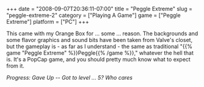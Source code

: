 +++
date = "2008-09-07T20:36:11-07:00"
title = "Peggle Extreme"
slug = "peggle-extreme-2"
category = ["Playing A Game"]
game = ["Peggle Extreme"]
platform = ["PC"]
+++

This came with my Orange Box for ... some ... reason.  The backgrounds and some flavor graphics and sound bits have been taken from Valve's closet, but the gameplay is - as far as I understand - the same as traditional "{{% game "Peggle Extreme" %}}Peggle{{% /game %}}," whatever the hell that is.  It's a PopCap game, and you should pretty much know what to expect from it.

<i>Progress: Gave Up -- Got to level ... 5?  Who cares</i>